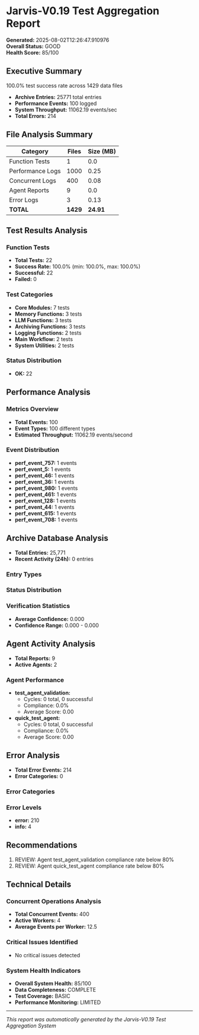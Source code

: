 # Jarvis-V0.19 Test Aggregation Report

**Generated:** 2025-08-02T12:26:47.910976  
**Overall Status:** GOOD  
**Health Score:** 85/100

## Executive Summary

100.0% test success rate across 1429 data files
- **Archive Entries:** 25771 total entries
- **Performance Events:** 100 logged
- **System Throughput:** 11062.19 events/sec
- **Total Errors:** 214

## File Analysis Summary

| Category | Files | Size (MB) |
|----------|-------|-----------|
| Function Tests | 1 | 0.0 |
| Performance Logs | 1000 | 0.25 |
| Concurrent Logs | 400 | 0.08 |
| Agent Reports | 9 | 0.0 |
| Error Logs | 3 | 0.13 |
| **TOTAL** | **1429** | **24.91** |

## Test Results Analysis

### Function Tests
- **Total Tests:** 22
- **Success Rate:** 100.0% (min: 100.0%, max: 100.0%)
- **Successful:** 22
- **Failed:** 0

### Test Categories
- **Core Modules:** 7 tests
- **Memory Functions:** 3 tests
- **LLM Functions:** 3 tests
- **Archiving Functions:** 3 tests
- **Logging Functions:** 2 tests
- **Main Workflow:** 2 tests
- **System Utilities:** 2 tests


### Status Distribution
- **OK:** 22


## Performance Analysis

### Metrics Overview
- **Total Events:** 100
- **Event Types:** 100 different types
- **Estimated Throughput:** 11062.19 events/second

### Event Distribution
- **perf_event_757:** 1 events
- **perf_event_5:** 1 events
- **perf_event_46:** 1 events
- **perf_event_36:** 1 events
- **perf_event_980:** 1 events
- **perf_event_461:** 1 events
- **perf_event_128:** 1 events
- **perf_event_44:** 1 events
- **perf_event_615:** 1 events
- **perf_event_708:** 1 events


## Archive Database Analysis

- **Total Entries:** 25,771
- **Recent Activity (24h):** 0 entries

### Entry Types


### Status Distribution


### Verification Statistics
- **Average Confidence:** 0.000
- **Confidence Range:** 0.000 - 0.000


## Agent Activity Analysis

- **Total Reports:** 9
- **Active Agents:** 2

### Agent Performance
- **test_agent_validation:**
  - Cycles: 0 total, 0 successful
  - Compliance: 0.0%
  - Average Score: 0.00
- **quick_test_agent:**
  - Cycles: 0 total, 0 successful
  - Compliance: 0.0%
  - Average Score: 0.00


## Error Analysis

- **Total Error Events:** 214
- **Error Categories:** 0

### Error Categories


### Error Levels
- **error:** 210
- **info:** 4


## Recommendations

1. REVIEW: Agent test_agent_validation compliance rate below 80%
2. REVIEW: Agent quick_test_agent compliance rate below 80%


## Technical Details

### Concurrent Operations Analysis
- **Total Concurrent Events:** 400
- **Active Workers:** 4
- **Average Events per Worker:** 12.5

### Critical Issues Identified
- No critical issues detected


### System Health Indicators
- **Overall System Health:** 85/100
- **Data Completeness:** COMPLETE
- **Test Coverage:** BASIC
- **Performance Monitoring:** LIMITED

---

*This report was automatically generated by the Jarvis-V0.19 Test Aggregation System*
